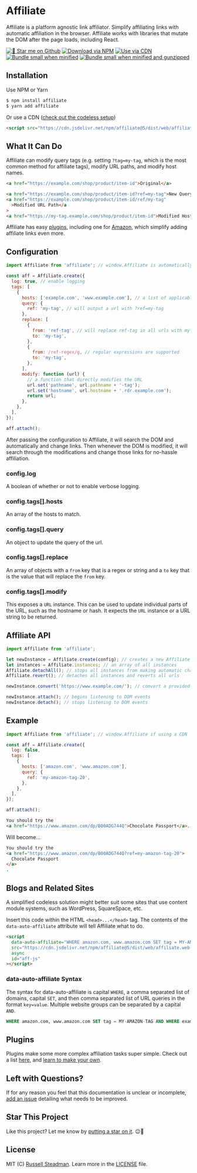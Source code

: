 # Affiliate

Affiliate is a platform agnostic link affiliator. Simplify affiliating links with automatic affiliation in the browser. Affiliate works with libraries that mutate the DOM after the page loads, including React.

[![🌟 Star me on Github](https://badgen.net/github/stars/russellsteadman/affiliate)](https://github.com/russellsteadman/affiliate) [![Download via NPM](https://badgen.net/npm/dt/affiliate)](https://www.npmjs.com/package/affiliate) [![Use via CDN](https://badgen.net/jsdelivr/hits/npm/affiliate)](https://www.jsdelivr.com/package/npm/affiliate) [![Bundle small when minified](https://badgen.net/bundlephobia/min/affiliate)](https://bundlephobia.com/result?p=affiliate) [![Bundle small when minified and gunzipped](https://badgen.net/bundlephobia/minzip/affiliate)](https://bundlephobia.com/result?p=affiliate)

## Installation

Use NPM or Yarn

```bash
$ npm install affiliate
$ yarn add affiliate
```

Or use a CDN ([check out the codeless setup](#blogs-and-related-sites))

```html
<script src="https://cdn.jsdelivr.net/npm/affiliate@5/dist/web/affiliate.web.js"></script>
```

## What It Can Do

Affiliate can modify query tags (e.g. setting `?tag=my-tag`, which is the most common method for affiliate tags), modify URL paths, and modify host names.

```html
<a href="https://example.com/shop/product/item-id">Original</a>
```

```html
<a href="https://example.com/shop/product/item-id?ref=my-tag">New Query Tags</a>
<a href="https://example.com/shop/product/item-id/ref/my-tag"
  >Modified URL Path</a
>
<a href="https://my-tag.example.com/shop/product/item-id">Modified Host Name</a>
```

Affiliate has easy [plugins](https://affiliate.js.org/plugins), including one for [Amazon](https://affiliate.js.org/plugins/amazon), which simplify adding affiliate links even more.

## Configuration

```js
import Affiliate from 'affiliate'; // window.Affiliate is automatically accessible if using a CDN

const aff = Affiliate.create({
  log: true, // enable logging
  tags: [
    {
      hosts: ['example.com', 'www.example.com'], // a list of applicable hosts
      query: {
        ref: 'my-tag', // will output a url with ?ref=my-tag
      },
      replace: [
        {
          from: 'ref-tag', // will replace ref-tag in all urls with my tag
          to: 'my-tag',
        },
        {
          from: /ref-regex/g, // regular expressions are supported
          to: 'my-tag',
        },
      ],
      modify: function (url) {
        // a function that directly modifies the URL
        url.set('pathname', url.pathname + '-tag');
        url.set('hostname', url.hostname + '.rdr.example.com');
        return url;
      },
    },
  ],
});

aff.attach();
```

After passing the configuration to Affiliate, it will search the DOM and automatically and change links. Then whenever the DOM is modified, it will search through the modifications and change those links for no-hassle affiliation.

### config.log

A boolean of whether or not to enable verbose logging.

### config.tags[].hosts

An array of the hosts to match.

### config.tags[].query

An object to update the query of the url.

### config.tags[].replace

An array of objects with a `from` key that is a regex or string and a `to` key that is the value that will replace the `from` key.

### config.tags[].modify

This exposes a `URL` instance. This can be used to update individual parts of the URL, such as the hostname or hash. It expects the `URL` instance or a URL string to be returned.

## Affiliate API

```js
import Affiliate from 'affiliate';

let newInstance = Affiliate.create(config); // creates a new Affiliate instance
let instances = Affiliate.instances; // an array of all instances
Affiliate.detachAll(); // stops all instances from making automatic changes
Affiliate.revert(); // detaches all instances and reverts all urls

newInstance.convert('https://www.example.com/'); // convert a provided URL or string

newInstance.attach(); // begins listening to DOM events
newInstance.detach(); // stops listening to DOM events
```

## Example

```js
import Affiliate from 'affiliate'; // window.Affiliate if using a CDN

const aff = Affiliate.create({
  log: false,
  tags: [
    {
      hosts: ['amazon.com', 'www.amazon.com'],
      query: {
        ref: 'my-amazon-tag-20',
      },
    },
  ],
});

aff.attach();
```

```html
You should try the
<a href="https://www.amazon.com/dp/B00ADG744Q">Chocolate Passport</a>.
```

Will become...

```html
You should try the
<a href="https://www.amazon.com/dp/B00ADG744Q?ref=my-amazon-tag-20">
  Chocolate Passport
</a>
.
```

## Blogs and Related Sites

A simplified codeless solution might better suit some sites that use content module systems, such as WordPress, SquareSpace, etc.

Insert this code within the HTML `<head>...</head>` tag. The contents of the `data-auto-affiliate` attribute will tell Affiliate what to do.

```html
<script
  data-auto-affiliate="WHERE amazon.com, www.amazon.com SET tag = MY-AMAZON-TAG"
  src="https://cdn.jsdelivr.net/npm/affiliate@5/dist/web/affiliate.web.js"
  async
  id="aff-js"
></script>
```

### data-auto-affiliate Syntax

The syntax for data-auto-affiliate is capital `WHERE`, a comma separated list of domains, capital `SET`, and then comma separated list of URL queries in the format `key=value`. Multiple website groups can be separated by a capital `AND`.

```sql
WHERE amazon.com, www.amazon.com SET tag = MY-AMAZON-TAG AND WHERE example.com, shop.example.com SET ref = MY-OTHER-TAG
```

## Plugins

Plugins make some more complex affiliation tasks super simple. Check out a list [here](https://affiliate.js.org/plugins), and [learn to make your own](https://affiliate.js.org/plugins).

## Left with Questions?

If for any reason you feel that this documentation is unclear or incomplete, [add an issue](https://github.com/russellsteadman/affiliate/issues/new) detailing what needs to be improved.

## Star This Project

Like this project? Let me know by [putting a star on it](https://github.com/russellsteadman/affiliate). &#x1f609;&#x1f31f;

## License

MIT (C) [Russell Steadman](https://www.russellsteadman.com/?utm_source=aff_repo&utm_medium=readme_copy). Learn more in the [LICENSE](https://github.com/russellsteadman/affiliate/blob/main/LICENSE) file.
